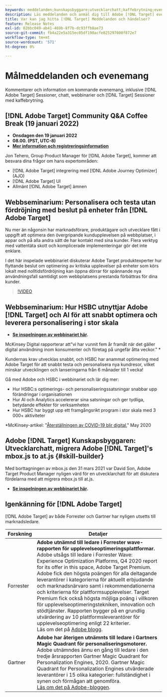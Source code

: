 ```yaml
---
keywords: meddelanden;kunskapsbyggare;utvecklarchatt;kaffebrytning;event;forrester;gartner;webbinar
description: Läs meddelanden och anmäl dig till Adobe [!DNL Target] event, inklusive sessioner med SKill Builder, chatt för utvecklare och produktchef, webbinarier med mera.
title: Var kan jag hitta [!DNL Target] Meddelanden och händelser?
feature: Release Notes
exl-id: 02bbc049-ab41-469b-8f7b-dc93ffb8ae73
source-git-commit: fb4a22e5a315ec05df190acfe825297600f872e7
workflow-type: tm+mt
source-wordcount: '571'
ht-degree: 0%

---
```


# Målmeddelanden och evenemang

Kommentarer och information om kommande evenemang, inklusive [!DNL Adobe Target] Sessioner, chatt, webbinarier och [!DNL Target] Sessioner med kaffebrytning.

## [!DNL Adobe Target] Community Q&amp;A Coffee Break (19 januari 2022)

* **Onsdagen den 19 januari 2022**
* **08.00. (PST, UTC-8)**
* **[Mer information och registreringsinformation](https://experienceleaguecommunities.adobe.com/t5/adobe-target-discussions/new-in-2022-at-community-q-amp-a-coffee-break-1-19-22-8am-pt-jon/td-p/434460)**

Jon Tehero, Group Product Manager för [!DNL Adobe Target], kommer att besvara dina frågor om hans expertområden:

* [!DNL Adobe Target] integrering med [!DNL Adobe Journey Optimizer] (AJO)
* [!DNL Adobe Target] UI
* Allmänt [!DNL Adobe Target] ämnen

## Webbseminarium: Personalisera och testa utan fördröjning med beslut på enheter från [!DNL Adobe Target]

Nu mer än någonsin har marknadsförare, produktägare och utvecklare fått i uppgift att optimera den övergripande kundupplevelsen på webbplatser, i appar och på alla andra sätt de har kontakt med sina kunder. Flera verktyg med vattentäta skott och komplicerade implementeringar gör det inte enklare.

I det här inspelade webbinariet diskuterar Adobe Target produktexperter hur flyttande beslut om optimering av kritiska upplevelser på enheter som körs lokalt med nolltidsfördröjning kan öppna dörrar för spännande nya användningsfall samtidigt som webbplatsens prestanda förbättras för dina kunder.

>[!VIDEO](https://video.tv.adobe.com/v/328148)

## Webbseminarium: Hur HSBC utnyttjar Adobe [!DNL Target] och AI för att snabbt optimera och leverera personalisering i stor skala

* **[Se inspelningen av webbinariet här](https://seminars.adobeconnect.com/ps4ozlg7qfdy/?proto=true).**

McKinsey Digital rapporterar att&quot;vi har vunnit fem år framåt när det gäller digital användning inom konsumenter och företag på ungefär åtta veckor.&quot; *

Kundernas krav utvecklas snabbt, och HSBC har anammat optimering med Adobe Target för att snabbt testa och personalisera nya kundresor, vilket minskar utvecklingen och lanseringarna från 6 månader till 1 vecka!

Gå med Adobe och HSBC i webbinariet och lär dig mer:

* Hur HSBC:s optimerings- och personaliseringssatsningar snabbar upp förändringar i organisationen
* Hur AI och Analytics accelererar sina satsningar och ger tydliga, betydande effekter för verksamheten
* Hur HSBC har byggt upp ett framgångsrikt program i stor skala med 3 000+ aktiviteter

*McKinsey-artikel: &quot;[Återställningen av COVID-19 blir digital](https://www.mckinsey.com/business-functions/mckinsey-digital/our-insights/the-covid-19-recovery-will-be-digital-a-plan-for-the-first-90-days#),&quot; May 2020

## Adobe [!DNL Target] Kunskapsbyggaren: Utvecklarchatt, migrera Adobe [!DNL Target]&#39;s mbox.js to at.js {#skill-builder}

Med borttagningen av mbox.js den 31 mars 2021 var David Son, Adobe Target Product Manager nyligen värd för en utvecklarchatt för att diskutera fördelarna med att migrera mbox.js till at.js.

* **[Se inspelningen av webbinariet här](https://seminars.adobeconnect.com/ptdo6mfo6qn6/?proto=true).**

## Igenkänning för [!DNL Adobe Target]

[!DNL Adobe Target] av både Forrester och Gartner har nyligen utsetts till marknadsledare.

| Forskning | Detaljer |
| --- | --- |
| Forrester | **Adobe utnämnd till ledare i Forrester wave-rapporten för upplevelseoptimeringsplattformar.**<br> Adobe utsågs till ledare i Forrester Wave: Experience Optimization Platforms, Q4 2020 report for its offer in this space, Adobe Target Premium. Adobe fick den högsta poängen för alla deltagande leverantörer i kategorierna för aktuellt erbjudande och marknadsnärvaro samt i rekommendationerna och kriterierna för plattformsupplevelser. Target Premium fick också högsta möjliga poäng i villkoren för upplevelseoptimeringstekniken, innovation och stödtjänster. Rapporten bygger på en grundlig utvärdering av 10 plattformsleverantörer för upplevelseoptimering enligt 22 kriterier.<br>Läs om det på [Adobe blogg](https://blog.adobe.com/en/2020/11/24/adobe-named-leader-in-forrester-wave-report-experience-optimization-platforms.html). |
| Gartner | **Adobe har återigen utnämnts till ledare i Gartners Magic Quadrant för personaliseringsmotorer.**<br> Adobe utnämndes ännu en gång till ledare i den tredje årsrapporten Gartner Magic Quadrant for Personalization Engines, 2020. Gartner Magic Quadrant for Personalization Engines utvärderade leverantörer i 15 olika kategorier: fullständighet i synen och förmågan att genomföra.<br>[Läs om det på Adobe-bloggen](https://theblog.adobe.com/adobe-again-named-leader-in-gartner-magic-quadrant-for-personalization-engines/). |

